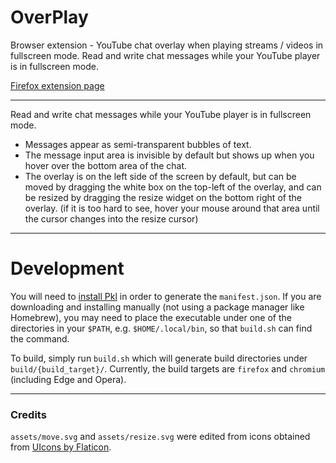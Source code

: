 # OverPlay

Browser extension - YouTube chat overlay when playing streams / videos in fullscreen mode. Read and write chat messages while your YouTube player is in fullscreen mode.

[Firefox extension page](https://addons.mozilla.org/en-US/firefox/addon/overplay/)

---

Read and write chat messages while your YouTube player is in fullscreen mode.

 - Messages appear as semi-transparent bubbles of text.
 - The message input area is invisible by default but shows up when you hover over the bottom area of the chat.
 - The overlay is on the left side of the screen by default, but can be moved by dragging the white box on the top-left of the overlay, and can be resized by dragging the resize widget on the bottom right of the overlay. (if it is too hard to see, hover your mouse around that area until the cursor changes into the resize cursor)

---

# Development

You will need to [install Pkl](https://pkl-lang.org/main/current/pkl-cli/index.html#installation) in order to generate the `manifest.json`. If you are downloading and installing manually (not using a package manager like Homebrew), you may need to place the executable under one of the directories in your `$PATH`, e.g. `$HOME/.local/bin`, so that `build.sh` can find the command.

To build, simply run `build.sh` which will generate build directories under `build/{build_target}/`. Currently, the build targets are `firefox` and `chromium` (including Edge and Opera).

---

### Credits

`assets/move.svg` and `assets/resize.svg` were edited from icons obtained from [UIcons by Flaticon](https://www.flaticon.com/uicons).

